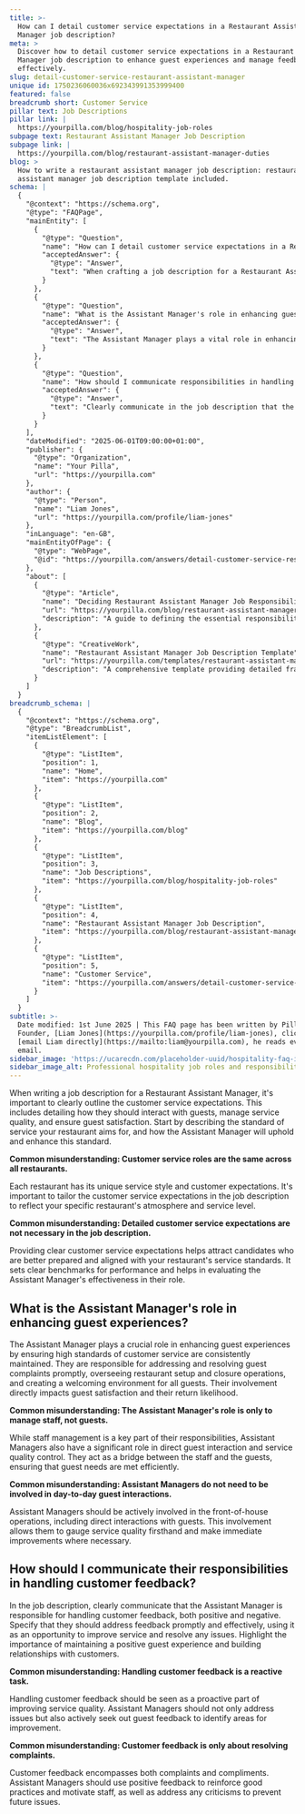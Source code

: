 ```yaml
---
title: >-
  How can I detail customer service expectations in a Restaurant Assistant
  Manager job description?
meta: >
  Discover how to detail customer service expectations in a Restaurant Assistant
  Manager job description to enhance guest experiences and manage feedback
  effectively.
slug: detail-customer-service-restaurant-assistant-manager
unique id: 1750236060036x692343991353999400
featured: false
breadcrumb short: Customer Service
pillar text: Job Descriptions
pillar link: |
  https://yourpilla.com/blog/hospitality-job-roles
subpage text: Restaurant Assistant Manager Job Description
subpage link: |
  https://yourpilla.com/blog/restaurant-assistant-manager-duties
blog: >
  How to write a restaurant assistant manager job description: restaurant
  assistant manager job description template included.
schema: |
  {
    "@context": "https://schema.org",
    "@type": "FAQPage",
    "mainEntity": [
      {
        "@type": "Question",
        "name": "How can I detail customer service expectations in a Restaurant Assistant Manager job description?",
        "acceptedAnswer": {
          "@type": "Answer",
          "text": "When crafting a job description for a Restaurant Assistant Manager, clearly outline the customer service expectations. Describe how the Assistant Manager should interact with guests, manage service quality, and ensure guest satisfaction. Specify the service standard your restaurant aims for and detail how the Assistant Manager will uphold and enhance this standard. Tailor the customer service expectations to fit your restaurant's unique style and level of service."
        }
      },
      {
        "@type": "Question",
        "name": "What is the Assistant Manager's role in enhancing guest experiences?",
        "acceptedAnswer": {
          "@type": "Answer",
          "text": "The Assistant Manager plays a vital role in enhancing guest experiences by ensuring high standards of customer service are consistently maintained. They oversee restaurant setup and closure operations, handle guest complaints promptly, and create a welcoming environment for all visitors. Their direct involvement in guest interactions and service quality control significantly influences guest satisfaction and their likelihood of returning."
        }
      },
      {
        "@type": "Question",
        "name": "How should I communicate responsibilities in handling customer feedback in a Restaurant Assistant Manager job description?",
        "acceptedAnswer": {
          "@type": "Answer",
          "text": "Clearly communicate in the job description that the Assistant Manager is responsible for handling customer feedback, both positive and negative. Specify their duty to address feedback promptly and effectively, using it as an opportunity to improve service and resolve issues. Emphasize the proactive aspect of managing feedback to identify and act on improvement opportunities, as well as reinforce and encourage good practices among staff using positive feedback."
        }
      }
    ],
    "dateModified": "2025-06-01T09:00:00+01:00",
    "publisher": {
      "@type": "Organization",
      "name": "Your Pilla",
      "url": "https://yourpilla.com"
    },
    "author": {
      "@type": "Person",
      "name": "Liam Jones",
      "url": "https://yourpilla.com/profile/liam-jones"
    },
    "inLanguage": "en-GB",
    "mainEntityOfPage": {
      "@type": "WebPage",
      "@id": "https://yourpilla.com/answers/detail-customer-service-restaurant-assistant-manager"
    },
    "about": [
      {
        "@type": "Article",
        "name": "Deciding Restaurant Assistant Manager Job Responsibilities and Skills",
        "url": "https://yourpilla.com/blog/restaurant-assistant-manager-duties",
        "description": "A guide to defining the essential responsibilities and skills for a Restaurant Assistant Manager, tailored to specific restaurant needs."
      },
      {
        "@type": "CreativeWork",
        "name": "Restaurant Assistant Manager Job Description Template",
        "url": "https://yourpilla.com/templates/restaurant-assistant-manager-job-description",
        "description": "A comprehensive template providing detailed frameworks for creating job descriptions for Restaurant Assistant Managers."
      }
    ]
  }
breadcrumb_schema: |
  {
    "@context": "https://schema.org",
    "@type": "BreadcrumbList",
    "itemListElement": [
      {
        "@type": "ListItem",
        "position": 1,
        "name": "Home",
        "item": "https://yourpilla.com"
      },
      {
        "@type": "ListItem",
        "position": 2,
        "name": "Blog",
        "item": "https://yourpilla.com/blog"
      },
      {
        "@type": "ListItem",
        "position": 3,
        "name": "Job Descriptions",
        "item": "https://yourpilla.com/blog/hospitality-job-roles"
      },
      {
        "@type": "ListItem",
        "position": 4,
        "name": "Restaurant Assistant Manager Job Description",
        "item": "https://yourpilla.com/blog/restaurant-assistant-manager-duties"
      },
      {
        "@type": "ListItem",
        "position": 5,
        "name": "Customer Service",
        "item": "https://yourpilla.com/answers/detail-customer-service-restaurant-assistant-manager"
      }
    ]
  }
subtitle: >-
  Date modified: 1st June 2025 | This FAQ page has been written by Pilla
  Founder, [Liam Jones](https://yourpilla.com/profile/liam-jones), click to
  [email Liam directly](https://mailto:liam@yourpilla.com), he reads every
  email.
sidebar_image: 'https://ucarecdn.com/placeholder-uuid/hospitality-faq-image.jpg'
sidebar_image_alt: Professional hospitality job roles and responsibilities
---
```

When writing a job description for a Restaurant Assistant Manager, it's important to clearly outline the customer service expectations. This includes detailing how they should interact with guests, manage service quality, and ensure guest satisfaction. Start by describing the standard of service your restaurant aims for, and how the Assistant Manager will uphold and enhance this standard.

**Common misunderstanding: Customer service roles are the same across all restaurants.**

Each restaurant has its unique service style and customer expectations. It's important to tailor the customer service expectations in the job description to reflect your specific restaurant's atmosphere and service level.

**Common misunderstanding: Detailed customer service expectations are not necessary in the job description.**

Providing clear customer service expectations helps attract candidates who are better prepared and aligned with your restaurant's service standards. It sets clear benchmarks for performance and helps in evaluating the Assistant Manager's effectiveness in their role.

## What is the Assistant Manager's role in enhancing guest experiences?

The Assistant Manager plays a crucial role in enhancing guest experiences by ensuring high standards of customer service are consistently maintained. They are responsible for addressing and resolving guest complaints promptly, overseeing restaurant setup and closure operations, and creating a welcoming environment for all guests. Their involvement directly impacts guest satisfaction and their return likelihood.

**Common misunderstanding: The Assistant Manager's role is only to manage staff, not guests.**

While staff management is a key part of their responsibilities, Assistant Managers also have a significant role in direct guest interaction and service quality control. They act as a bridge between the staff and the guests, ensuring that guest needs are met efficiently.

**Common misunderstanding: Assistant Managers do not need to be involved in day-to-day guest interactions.**

Assistant Managers should be actively involved in the front-of-house operations, including direct interactions with guests. This involvement allows them to gauge service quality firsthand and make immediate improvements where necessary.

## How should I communicate their responsibilities in handling customer feedback?

In the job description, clearly communicate that the Assistant Manager is responsible for handling customer feedback, both positive and negative. Specify that they should address feedback promptly and effectively, using it as an opportunity to improve service and resolve any issues. Highlight the importance of maintaining a positive guest experience and building relationships with customers.

**Common misunderstanding: Handling customer feedback is a reactive task.**

Handling customer feedback should be seen as a proactive part of improving service quality. Assistant Managers should not only address issues but also actively seek out guest feedback to identify areas for improvement.

**Common misunderstanding: Customer feedback is only about resolving complaints.**

Customer feedback encompasses both complaints and compliments. Assistant Managers should use positive feedback to reinforce good practices and motivate staff, as well as address any criticisms to prevent future issues.
